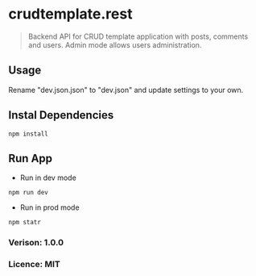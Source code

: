 # crudtemplate.rest

> Backend API for CRUD template application with posts, comments and users. Admin mode allows users administration.

## Usage

Rename "dev.json.json" to "dev.json" and update settings to your own.

## Instal Dependencies

```
npm install
```

## Run App

- Run in dev mode

```
npm run dev
```

- Run in prod mode

```
npm statr
```

### Verison: 1.0.0

### Licence: MIT
